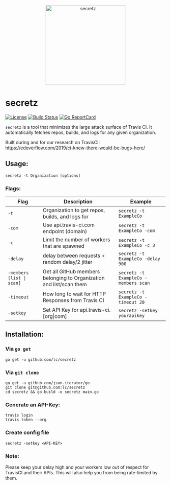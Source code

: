 <p align="center">
<img src="https://github.com/lc/secretz/raw/master/secretz.png" alt="secretz" width="250" />
</p>

# secretz
[![License](https://img.shields.io/badge/license-MIT-_red.svg)](https://opensource.org/licenses/MIT)
[![Build Status](https://travis-ci.org/lc/secretz.svg?branch=master)](https://travis-ci.org/lc/secretz)
[![Go ReportCard](https://goreportcard.com/badge/github.com/lc/secretz#1)](https://goreportcard.com/report/github.com/lc/secretz)

`secretz` is a tool that minimizes the large attack surface of Travis CI. It automatically fetches repos, builds, and logs for any given organization. 

Built during and for our research on TravisCI: https://edoverflow.com/2019/ci-knew-there-would-be-bugs-here/


## Usage:
`secretz -t Organization [options]`


### Flags:
| Flag | Description | Example |
|------|-------------|---------|
| `-t` | Organization to get repos, builds, and logs for | `secretz -t ExampleCo` |
| `-com` | Use api.travis-ci.com endpoint (domain) | `secretz -t ExampleCo -com` |
| `-c` | Limit the number of workers that are spawned | `secretz -t ExampleCo -c 3` |
| `-delay` | delay between requests + random delay/2 jitter | `secretz -t ExampleCo -delay 900`|
| `-members [list \| scan]` | Get all GitHub members belonging to Organization and list/scan them | `secretz -t ExampleCo -members scan` |
| `-timeout` | How long to wait for HTTP Responses from Travis CI | `secretz -t ExampleCo -timeout 20` |
| `-setkey` | Set API Key for api.travis-ci.[org\|com] | `secretz -setkey yourapikey` |

## Installation:

### Via `go get`
```
go get -u github.com/lc/secretz
```

### Via `git clone`

```
go get -u github.com/json-iterator/go
git clone git@github.com:lc/secretz
cd secretz && go build -o secretz main.go
```


### Generate an API-Key: 
```
travis login
travis token --org
```

### Create config file
`secretz -setkey <API-KEY>`


### Note:
Please keep your delay high and your workers low out of respect for TravisCI and their APIs. This will also help you from being rate-limited by them. 
